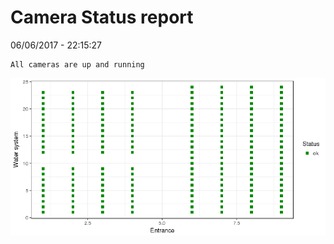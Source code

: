 Camera Status report
================
06/06/2017 - 22:15:27

    All cameras are up and running

![](camreport_files/figure-markdown_github/unnamed-chunk-2-1.png)
